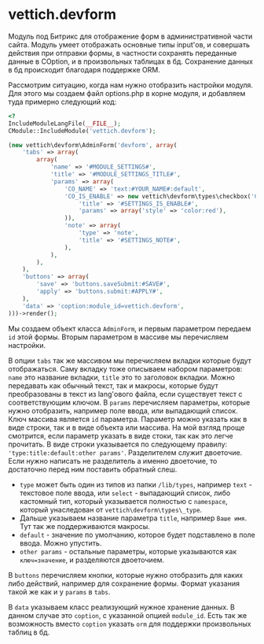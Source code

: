 # vettich.devform

Модуль под Битрикс для отображение форм в административной части сайта. Модуль умеет отображать основные типы input'ов, и совершать действия при отправки формы, в частности сохранять переданные данные в COption, и в произвольных таблицах в бд. Сохранение данных в бд происходит благодаря поддержке ORM.


Рассмотрим ситуацию, когда нам нужно отобразить настройки модуля. Для этого мы создаем файл options.php в корне модуля, и добавляем туда примерно следующий код:

```php
<?
IncludeModuleLangFile(__FILE__);
CModule::IncludeModule('vettich.devform');

(new vettich\devform\AdminForm('devform', array(
	'tabs' => array(
		array(
			'name' => '#MODULE_SETTINGS#',
			'title' => '#MODULE_SETTINGS_TITLE#',
			'params' => array(
				'CO_NAME' => 'text:#YOUR_NAME#:default',
				'CO_IS_ENABLE' => new vettich\devform\types\checkbox('CO_IS_ENABLE', array(
				    'title' => '#SETTINGS_IS_ENABLE#',
				    'params' => array('style' => 'color:red'),
				)),
				'note' => array(
				    'type' => 'note',
				    'title' => '#SETTINGS_NOTE#',
				),
			),
		),
	),
	'buttons' => array(
		'save' => 'buttons.saveSubmit:#SAVE#',
		'apply' => 'buttons.submit:#APPLY#',
	),
	'data' => 'coption:module_id=vettich.devform',
)))->render();
```

Мы создаем объект класса `AdminForm`, и первым параметром передаем `id` этой формы. Вторым параметром в массиве мы перечисляем настройки.

В опции `tabs` так же массивом мы перечисляем вкладки которые будут отображаться. Саму вкладку тоже описываем набором параметров: `name` это название вкладки, `title` это то заголовок вкладки. Можно передавать как обычный текст, так и макросы, которые будут преобразованы в текст из lang'ового файла, если существует текст с соответствующим ключом.
В `params` перечисляем параметры, которые нужно отобразить, например поле ввода, или выпадающий список. Ключ массива является `id` параметра. Параметр можно указать как в виде строки, так и в виде объекта или массива. На мой взгляд проще смотрится, если параметр указать в виде стоки, так как это легче прочитать. В виде строки указывается по следующему правилу: `'type:title:default:other params'`. Разделителем служит двоеточие. Если нужно написать не разделитель а именно двоеточие, то достаточно перед ним поставить обратный слеш.
 - `type` может быть один из типов из папки `/lib/types`, например `text` - текстовое поле ввода, или `select` - выпадающий список, либо кастомный тип, который указывается полностью с `namespace`, который унаследован от `vettich\devform\types\_type`.
 - Дальше указываем название параметра `title`, например `Ваше имя`. Тут так же поддерживаются макросы.
 - `default` - значение по умолчанию, которое будет подставлено в поле ввода. Можно упустить.
 - `other params` - остальные параметры, которые указываются как `ключ=значение`, и разделяются двоеточием.


В `buttons` перечисляем кнопки, которые нужно отобразить для каких либо действий, например для сохранение формы. Формат указания такой же как и у `params` в `tabs`.

В `data` указываем класс реализующий нужное хранение данных. В данном случае это `coption`, с указанной опцией `module_id`. Есть так же возможность вместо `coption` указать `orm` для поддержки произвольных таблиц в бд. 

